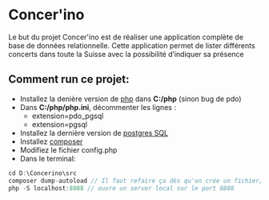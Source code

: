 # Concer'ino
Le but du projet Concer'ino est de réaliser une application complète de base de données relationnelle. Cette application permet de lister différents
concerts dans toute la Suisse avec la possibilité d’indiquer sa présence

## Comment run ce projet:
* Installez la denière version de [php](https://www.sitepoint.com/how-to-install-php-on-windows/) dans **C:/php** (sinon bug de pdo)
* Dans **C:/php/php.ini**, décommenter les lignes :
    * extension=pdo_pgsql
    * extension=pgsql
* Installez la dernière version de [postgres SQL](https://www.enterprisedb.com/downloads/postgres-postgresql-downloads)
* Installez [composer](https://getcomposer.org/)
* Modifiez le fichier config.php
* Dans le terminal: 
```js
cd D:\Concerino\src
composer dump-autoload // Il faut refaire ça dès qu'on crée un fichier/dossier
php -S localhost:8888 // ouvre un server local sur le port 8888
```